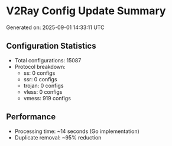 # V2Ray Config Update Summary
Generated on: 2025-09-01 14:33:11 UTC

## Configuration Statistics
- Total configurations: 15087
- Protocol breakdown:
  - ss: 0 configs
  - ssr: 0 configs
  - trojan: 0 configs
  - vless: 0 configs
  - vmess: 919 configs

## Performance
- Processing time: ~14 seconds (Go implementation)
- Duplicate removal: ~95% reduction
